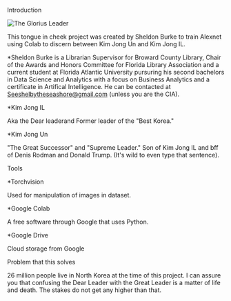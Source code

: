  Introduction 

<img src="https://videolibrarian.com/downloads/4886/download/office%2039.webp?cb=0ed43606163ff94b7579b6ee44c62616&w=1280&h=720" alt="The Glorius Leader" > 


This tongue in cheek project was created by Sheldon Burke to train Alexnet using Colab to discern between Kim Jong Un and Kim Jong IL.

*Sheldon Burke is a Librarian Supervisor for Broward County Library, Chair of the Awards and Honors Committee for Florida Library Association and a current student at Florida Atlantic University pursuring his second bachelors in Data Science and Analytics with a focus on Business Analytics and a certificate in Artifical Intelligence. He can be contacted at Seeshelbytheseashore@gmail.com (unless you are the CIA).


*Kim Jong IL

Aka the Dear leaderand Former leader of the "Best Korea."

*Kim Jong Un

"The Great Successor" and "Supreme Leader." Son of Kim Jong IL and bff of Denis Rodman and Donald Trump. (It's wild to even type that sentence).


Tools

*Torchvision

Used for manipulation of images in dataset.

*Google Colab 

A free software through Google that uses Python.

*Google Drive

Cloud storage from Google


Problem that this solves

26 million people live in North Korea at the time of this project. I can assure you that confusing the Dear Leader with the Great Leader is a matter of life and death. The stakes do not get any higher than that. 



